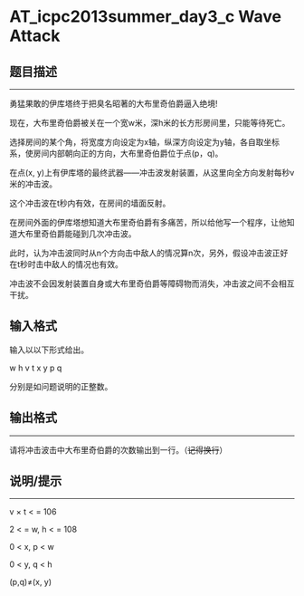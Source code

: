 # AT_icpc2013summer_day3_c Wave Attack

## 题目描述

------------

勇猛果敢的伊库塔终于把臭名昭著的大布里奇伯爵逼入绝境!

现在，大布里奇伯爵被关在一个宽w米，深h米的长方形房间里，只能等待死亡。

选择房间的某个角，将宽度方向设定为x轴，纵深方向设定为y轴，各自取坐标系，使房间内部朝向正的方向，大布里奇伯爵位于点(p，q)。
在点(x, y)上有伊库塔的最终武器——冲击波发射装置，从这里向全方向发射每秒v米的冲击波。

这个冲击波在t秒内有效，在房间的墙面反射。

在房间外面的伊库塔想知道大布里奇伯爵有多痛苦，所以给他写一个程序，让他知道大布里奇伯爵能碰到几次冲击波。

此时，认为冲击波同时从n个方向击中敌人的情况算n次，另外，假设冲击波正好在t秒时击中敌人的情况也有效。

冲击波不会因发射装置自身或大布里奇伯爵等障碍物而消失，冲击波之间不会相互干扰。

## 输入格式

输入以以下形式给出。

w h v t x y p q

分别是如问题说明的正整数。

## 输出格式

------------


请将冲击波击中大布里奇伯爵的次数输出到一行。（~~记得换行~~）

## 说明/提示

------------


v × t < = 106

2 < = w, h < = 108

0 < x, p < w

0 < y, q < h

(p,q)≠(x, y)